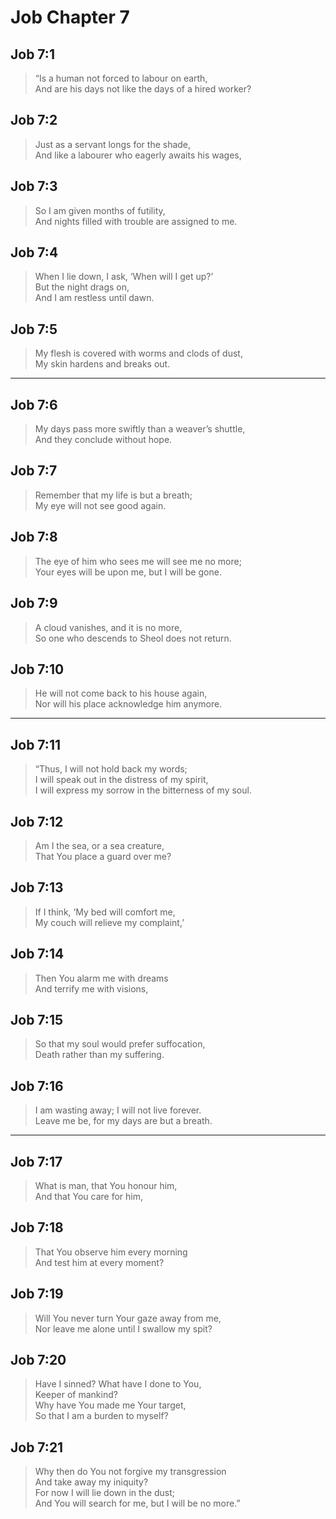 # Job Chapter 7

## Job 7:1

> “Is a human not forced to labour on earth,  
> And are his days not like the days of a hired worker?

## Job 7:2

> Just as a servant longs for the shade,  
> And like a labourer who eagerly awaits his wages,

## Job 7:3

> So I am given months of futility,  
> And nights filled with trouble are assigned to me.

## Job 7:4

> When I lie down, I ask, ‘When will I get up?’  
> But the night drags on,  
> And I am restless until dawn.

## Job 7:5

> My flesh is covered with worms and clods of dust,  
> My skin hardens and breaks out.

---

## Job 7:6

> My days pass more swiftly than a weaver’s shuttle,  
> And they conclude without hope.

## Job 7:7

> Remember that my life is but a breath;  
> My eye will not see good again.

## Job 7:8

> The eye of him who sees me will see me no more;  
> Your eyes will be upon me, but I will be gone.

## Job 7:9

> A cloud vanishes, and it is no more,  
> So one who descends to Sheol does not return.

## Job 7:10

> He will not come back to his house again,  
> Nor will his place acknowledge him anymore.

---

## Job 7:11

> “Thus, I will not hold back my words;  
> I will speak out in the distress of my spirit,  
> I will express my sorrow in the bitterness of my soul.

## Job 7:12

> Am I the sea, or a sea creature,  
> That You place a guard over me?

## Job 7:13

> If I think, ‘My bed will comfort me,  
> My couch will relieve my complaint,’

## Job 7:14

> Then You alarm me with dreams  
> And terrify me with visions,

## Job 7:15

> So that my soul would prefer suffocation,  
> Death rather than my suffering.

## Job 7:16

> I am wasting away; I will not live forever.  
> Leave me be, for my days are but a breath.

---

## Job 7:17

> What is man, that You honour him,  
> And that You care for him,

## Job 7:18

> That You observe him every morning  
> And test him at every moment?

## Job 7:19

> Will You never turn Your gaze away from me,  
> Nor leave me alone until I swallow my spit?

## Job 7:20

> Have I sinned? What have I done to You,  
> Keeper of mankind?  
> Why have You made me Your target,  
> So that I am a burden to myself?

## Job 7:21

> Why then do You not forgive my transgression  
> And take away my iniquity?  
> For now I will lie down in the dust;  
> And You will search for me, but I will be no more.”
